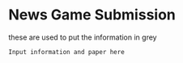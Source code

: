 # News Game Submission

these are used to put the information in grey

```
Input information and paper here
```
